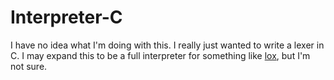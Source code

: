 # Interpreter-C

I have no idea what I'm doing with this.  I really just wanted to write
a lexer in C.  I may expand this to be a full interpreter for something
like [lox](http://craftinginterpreters.com/the-lox-language.html), but
I'm not sure.
